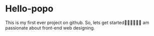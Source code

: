 # Hello-popo
This is my first ever project on github. So, lets get started am passionate about front-end web designing.
